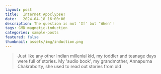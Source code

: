 ```yaml
---
layout: post
title:  Internet Apoclypse!
date:   2024-04-18 16:00:00
description: The question is not 'If' but 'When'!
tags: GMD magnetic-induction
categories: sample-posts
featured: false
thumbnail: assets/img/induction.png
---
```

<blockquote>
Just like any other Indian millenial kid, my toddler and teanage days were full of stories. My 'audio book', my grandmother, Annapurna Chakraborty, she used to read out stories from old 
</blockquote>